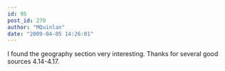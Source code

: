 ```yaml
---
id: 95
post_id: 270
author: "MQuinlan"
date: "2009-04-05 14:26:01"
---
```

I found the geography section very interesting. Thanks for several good sources 4.14-4.17.
